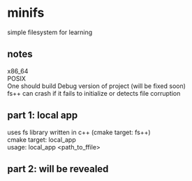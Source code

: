 # minifs

simple filesystem for learning

## notes
x86_64  
POSIX  
One should build Debug version of project (will be fixed soon)  
fs++ can crash if it fails to initialize or detects file corruption

## part 1: local app

uses fs library written in c++ (cmake target: fs++)  
cmake target: local_app  
usage: local_app <path_to_ffile>

## part 2: will be revealed